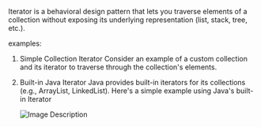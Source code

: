 Iterator is a behavioral design pattern that lets you traverse elements of a collection without exposing its underlying representation (list, stack, tree, etc.).

examples:
1.  Simple Collection Iterator
    Consider an example of a custom collection and its iterator to traverse through the collection's elements.
2. Built-in Java Iterator
   Java provides built-in iterators for its collections (e.g., ArrayList, LinkedList). Here's a simple example using Java's built-in Iterator

   ![Image Description](src/pattern/begavioral/iterator/Capture.PNG)
